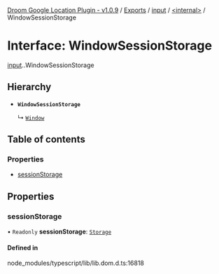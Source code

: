 [Droom Google Location Plugin - v1.0.9](../README.md) / [Exports](../modules.md) / [input](../modules/input.md) / [<internal\>](../modules/input._internal_.md) / WindowSessionStorage

# Interface: WindowSessionStorage

[input](../modules/input.md).[<internal>](../modules/input._internal_.md).WindowSessionStorage

## Hierarchy

- **`WindowSessionStorage`**

  ↳ [`Window`](input._internal_.Window.md)

## Table of contents

### Properties

- [sessionStorage](input._internal_.WindowSessionStorage.md#sessionstorage)

## Properties

### sessionStorage

• `Readonly` **sessionStorage**: [`Storage`](../modules/input._internal_.md#storage)

#### Defined in

node_modules/typescript/lib/lib.dom.d.ts:16818
